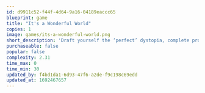 ```yaml
---
id: d9911c52-f44f-4d64-9a16-04189eaccc65
blueprint: game
title: "It's a Wonderful World"
copies: 1
image: games/its-a-wonderful-world.png
short_description: 'Draft yourself the ‘perfect’ dystopia, complete projects and churn out resources.'
purchaseable: false
popular: false
complexity: 2.31
time_max: 0
time_min: 30
updated_by: f4bd1da1-6d93-47f6-a2de-f9c198c69edd
updated_at: 1692467657
---
```

